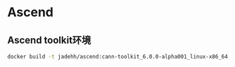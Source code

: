 # Ascend

## Ascend toolkit环境

```bash
docker build -t jadehh/ascend:cann-toolkit_6.0.0-alpha001_linux-x86_64 .
```
